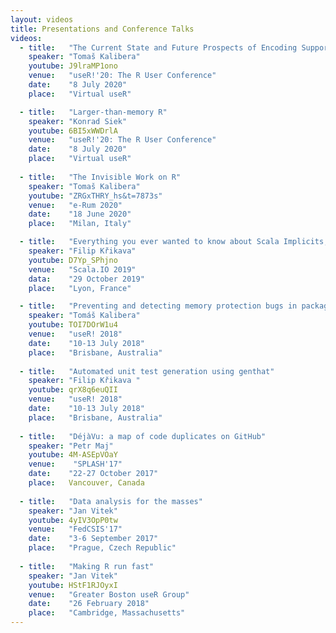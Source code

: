 ```yaml
---
layout: videos
title: Presentations and Conference Talks
videos:
  - title:   "The Current State and Future Prospects of Encoding Support in R"
    speaker: "Tomaš Kalibera"
    youtube: J9lraMP1ono
    venue:   "useR!'20: The R User Conference"
    date:    "8 July 2020"
    place:   "Virtual useR" 

  - title:   "Larger-than-memory R"
    speaker: "Konrad Siek"
    youtube: 6BI5xWWDrlA
    venue:   "useR!'20: The R User Conference"
    date:    "8 July 2020"
    place:   "Virtual useR" 
    
  - title:   "The Invisible Work on R"
    speaker: "Tomaš Kalibera"
    youtube: "ZRGxTHRY_hs&t=7873s"
    venue:   "e-Rum 2020"
    date:    "18 June 2020"
    place:   "Milan, Italy"  

  - title:   "Everything you ever wanted to know about Scala Implicits, but weren't sure how to ask"
    speaker: "Filip Křikava"
    youtube: D7Yp_SPhjno
    venue:   "Scala.IO 2019"
    data:    "29 October 2019"
    place:   "Lyon, France"

  - title:   "Preventing and detecting memory protection bugs in packages"
    speaker: "Tomáš Kalibera"
    youtube: TOI7DOrW1u4
    venue:   "useR! 2018"
    date:    "10-13 July 2018"
    place:   "Brisbane, Australia"
    
  - title:   "Automated unit test generation using genthat"
    speaker: "Filip Křikava "
    youtube: qrX8q6euQII
    venue:   "useR! 2018"
    date:    "10-13 July 2018"
    place:   "Brisbane, Australia"
    
  - title:   "DéjàVu: a map of code duplicates on GitHub"
    speaker: "Petr Maj"
    youtube: 4M-ASEpVOaY
    venue:    "SPLASH'17"
    date:    "22-27 October 2017"
    place:   Vancouver, Canada
    
  - title:   "Data analysis for the masses"
    speaker: "Jan Vitek"
    youtube: 4yIV3OpP0tw
    venue:   "FedCSIS'17"
    date:    "3-6 September 2017"
    place:   "Prague, Czech Republic"
    
  - title:   "Making R run fast"
    speaker: "Jan Vitek"
    youtube: HStF1RJOyxI
    venue:   "Greater Boston useR Group"
    date:    "26 February 2018"
    place:   "Cambridge, Massachusetts"
---
```

